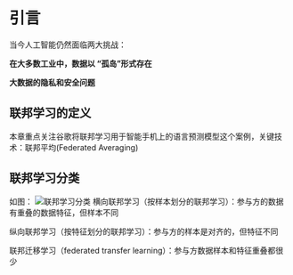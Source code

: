 # 引言
当今人工智能仍然面临两大挑战：

**在大多数工业中，数据以 “孤岛”形式存在**

**大数据的隐私和安全问题**

## 联邦学习的定义




本章重点关注谷歌将联邦学习用于智能手机上的语言预测模型这个案例，关键技术：联邦平均(Federated Averaging)

## 联邦学习分类

如图： 
![联邦学习分类](https://ask.qcloudimg.com/http-save/yehe-1051732/23445b4c91267fd09ed9fa041c5271c0.png)
横向联邦学习（按样本划分的联邦学习）：参与方的数据有重叠的数据特征，但样本不同

纵向联邦学习（按特征划分的联邦学习）：参与方的样本是对齐的，但特征不同

联邦迁移学习（federated transfer learning）：参与方数据样本和特征重叠都很少
